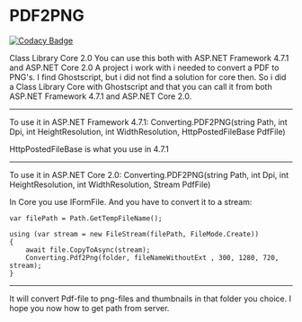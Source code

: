 # PDF2PNG

[![Codacy Badge](https://api.codacy.com/project/badge/Grade/c9a3648f84b8484aa421639b30097a64)](https://app.codacy.com/app/strom.nicklas/PDF2PNG?utm_source=github.com&utm_medium=referral&utm_content=q5t0m/PDF2PNG&utm_campaign=badger)


Class Library Core 2.0
You can use this both with ASP.NET Framework 4.7.1 and ASP.NET Core 2.0
A project i work with i needed to convert a PDF to PNG's.
I find Ghostscript, but i did not find a solution for core then.
So i did a Class Library Core with Ghostscript and that you can call it from both
ASP.NET Framework 4.7.1 and ASP.NET Core 2.0.

---------------------------------------------------------------------------------------------------------------
To use it in ASP.NET Framework 4.7.1:
Converting.PDF2PNG(string Path, int Dpi, int HeightResolution, int WidthResolution, HttpPostedFileBase PdfFile)

HttpPostedFileBase is what you use in 4.7.1

---------------------------------------------------------------------------------------------------------------

To use it in ASP.NET Core 2.0:
Converting.PDF2PNG(string Path, int Dpi, int HeightResolution, int WidthResolution, Stream PdfFile)

In Core you use IFormFile.
And you have to convert it to a stream:

```
var filePath = Path.GetTempFileName();

using (var stream = new FileStream(filePath, FileMode.Create))
{
    await file.CopyToAsync(stream);
    Converting.Pdf2Png(folder, fileNameWithoutExt , 300, 1280, 720, stream);
}
```

----------------------------------------------------------------------------------------------------------------

It will convert Pdf-file to png-files and thumbnails in that folder you choice.
I hope you now how to get path from server.
